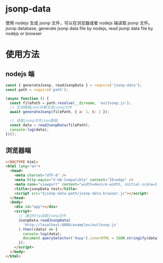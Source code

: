 # jsonp-data

使用 nodejs 生成 jsonp 文件，可以在浏览器或者 nodejs 端读取 jsonp 文件。
jsonp database, generate jsonp data file by nodejs, read jsonp data file by nodejs or browser

# 使用方法

## nodejs 端

```javascript
const { generateJsonp, readJsonpData } = require('jsonp-data');
const path = require('path');

(async function () {
  const filePath = path.resolve(__dirname, 'outJsonp.js');
  // 生成根据json对象生成jsonp文件
  await generateJsonp(filePath, { a: 1, b: 2 });

  // 读取jsonp文件json数据
  const data = readJsonpData(filePath);
  console.log(data);
})();
```

## 浏览器端

```html
<!DOCTYPE html>
<html lang="en">
  <head>
    <meta charset="UTF-8" />
    <meta http-equiv="X-UA-Compatible" content="IE=edge" />
    <meta name="viewport" content="width=device-width, initial-scale=1.0" />
    <title>jsonpData test</title>
    <script src="$jsonp-data-path/jsonp-data.browser.js"></script>
  </head>
  <body>
    <div id="app"></div>
    <script>
      // 通过http读取jsonp文件
      JsonpData.readJsonpData(
        'http://localhost:8080/examples/outJsonp.js'
      ).then((data) => {
        console.log(data);
        document.querySelector('#app').innerHTML = JSON.stringify(data);
      });
    </script>
  </body>
</html>
```
